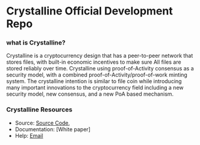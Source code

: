 # Crystalline Official Development Repo

### what is Crystalline?
Crystalline is a cryptocurrency design that has a peer-to-peer network that stores files, with built-in economic incentives to make sure All files are stored reliably over time. Crystalline using proof-of-Activity consensus as a security model, with a combined proof-of-Activity/proof-of-work minting system. The crystalline intention is similar to file coin while introducing many important innovations to the cryptocurrency field including a new security model, new consensus, and a new PoA based mechanism.

### Crystalline Resources
* Source: [Source Code](https://github.com/Crystaline-Coin/crystaline),
* Documentation: [White paper]
* Help: [Email](crystalline.help@gmail.com)
